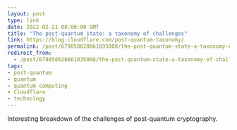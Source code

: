 ```yaml
---
layout: post
type: link
date: 2022-02-21 08:00:00 GMT
title: "The post-quantum state: a taxonomy of challenges"
link: https://blog.cloudflare.com/post-quantum-taxonomy/
permalink: /post/679858628661035008/the-post-quantum-state-a-taxonomy-of-challenges
redirect_from: 
  - /post/679858628661035008/the-post-quantum-state-a-taxonomy-of-challenges
tags:
- post-quantum
- quantum
- quantum computing
- Cloudflare
- technology
---
```

<p>Interesting breakdown of the challenges of post-quantum cryptography.</p>